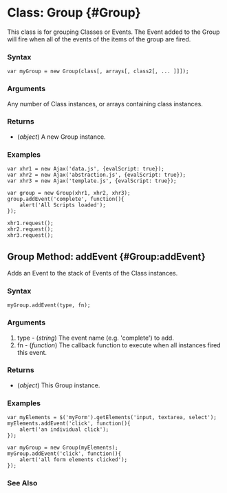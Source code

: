 Class: Group {#Group}
=====================

This class is for grouping Classes or Events. The Event added to the Group will fire when all of the events of the items of the group are fired.

### Syntax

	var myGroup = new Group(class[, arrays[, class2[, ... ]]]);

### Arguments

Any number of Class instances, or arrays containing class instances.

### Returns

* (*object*) A new Group instance.

### Examples

	var xhr1 = new Ajax('data.js', {evalScript: true});
	var xhr2 = new Ajax('abstraction.js', {evalScript: true});
	var xhr3 = new Ajax('template.js', {evalScript: true});

	var group = new Group(xhr1, xhr2, xhr3);
	group.addEvent('complete', function(){
		alert('All Scripts loaded');
	});

	xhr1.request();
	xhr2.request();
	xhr3.request();



Group Method: addEvent {#Group:addEvent}
----------------------------------------

Adds an Event to the stack of Events of the Class instances.

### Syntax

	myGroup.addEvent(type, fn);

### Arguments

1. type - (*string*) The event name (e.g. 'complete') to add.
2. fn   - (*function*) The callback function to execute when all instances fired this event.

### Returns

* (*object*) This Group instance.

### Examples

	var myElements = $('myForm').getElements('input, textarea, select');
	myElements.addEvent('click', function(){
		alert('an individual click');
	});

	var myGroup = new Group(myElements);
	myGroup.addEvent('click', function(){
		alert('all form elements clicked');
	});



### See Also

[Element.addEvent]: /core/Element/Element.Event#Element:addEvent